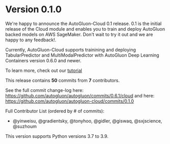 # Version 0.1.0

We're happy to announce the AutoGluon-Cloud 0.1 release. 0.1 is the initial release of the Cloud module and enables you to train and deploy AutoGluon backed models on AWS SageMaker.
Don't wait to try it out and we are happy to any feedback!.

Currently, AutoGluon-Cloud supports trainining and deploying TabularPredictor and MultiModalPredictor with AutoGluon Deep Learning Containers version 0.6.0 and newer.

To learn more, check out our [tutorial](https://auto.gluon.ai/cloud/0.1.0/index.html)

This release contains **50** commits from **7** contributors.

See the full commit change-log here: https://github.com/autogluon/autogluon/commits/0.6.1/cloud and here: https://github.com/autogluon/autogluon-cloud/commits/0.1.0

Full Contributor List (ordered by # of commits):
- @yinweisu, @gradientsky, @tonyhoo, @gidler, @giswaq, @sxjscience, @suzhoum

This version supports Python versions 3.7 to 3.9.
